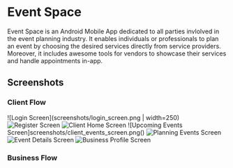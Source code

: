 # Event Space
Event Space is an Android Mobile App dedicated to all parties invlolved in the event planning industry. It enables individuals or professionals to plan an event by choosing the desired services directly from service providers.
Moreover, it includes awesome tools for vendors to showcase their services and handle appointments in-app.

## Screenshots
### Client Flow
![Login Screen](screenshots/login_screen.png | width=250)
![Register Screen](screenshots/client_register_screen.png)
![Client Home Screen](screenshots/client_home_scren.png)
![Upcoming Events Screen]screenshots/client_events_screen.png()
![Planning Events Screen](screenshots/client_planning_events_screen.png)
![Event Details Screen](screenshots/client_event_details.png)
![Business Profile Screen](screenshots/business_profile.png)
### Business Flow

